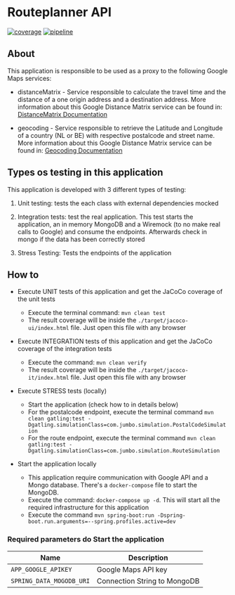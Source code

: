 # Routeplanner API
[![coverage](https://jmb.gitlab.schubergphilis.com/microservices/routeplanner/badges/master/coverage.svg)]()
[![pipeline](https://jmb.gitlab.schubergphilis.com/microservices/routeplanner/badges/master/pipeline.svg)](https://jmb.gitlab.schubergphilis.com/microservices/routeplanner/pipelines)

## About
This application is responsible to be used as a proxy to the following Google Maps services:

- distanceMatrix - Service responsible to calculate the travel time and the distance of a one origin address and a destination address.
More information about this Google Distance Matrix service can be found in: 
[DistanceMatrix Documentation](https://developers.google.com/maps/documentation/distance-matrix/start)
 
- geocoding - Service responsible to retrieve the Latitude and Longitude of a country (NL or BE) with respective postalcode and street name.
More information about this Google Distance Matrix service can be found in:
[Geocoding Documentation](https://developers.google.com/maps/documentation/geocoding/intro)

## Types os testing in this application
  This application is developed with 3 different types of testing:
  1. Unit testing: tests the each class with external dependencies mocked
  2. Integration tests: test the real application. This test starts the application, an in memory MongoDB and a Wiremock (to no make real calls to Google) and consume the endpoints. Afterwards check in mongo if the data has been correctly stored
  
  3. Stress Testing: Tests the endpoints of the application

## How to
  - Execute UNIT tests of this application and get the JaCoCo coverage of the unit tests
    - Execute the terminal command: `mvn clean test`
    - The result coverage will be inside the `./target/jacoco-ui/index.html` file. Just open this file with any browser
  
  - Execute INTEGRATION tests of this application and get the JaCoCo coverage of the integration tests
    - Execute the command: `mvn clean verify`
    - The result coverage will be inside the `./target/jacoco-it/index.html` file. Just open this file with any browser
    
  - Execute STRESS tests (locally) 
    - Start the application (check how to in details below) 
    - For the postalcode endpoint, execute the terminal command `mvn clean gatling:test -Dgatling.simulationClass=com.jumbo.simulation.PostalCodeSimulation `
    - For the route endpoint, execute the terminal command `mvn clean gatling:test -Dgatling.simulationClass=com.jumbo.simulation.RouteSimulation `
   
  - Start the application locally
    - This application require communication with Google API and a Mongo database. There's a `docker-compose` file to start the MongoDB.
    - Execute the command: `docker-compose up -d`. This will start all the required infrastructure for this application
    - Execute the command `mvn spring-boot:run -Dspring-boot.run.arguments=--spring.profiles.active=dev`
   
### Required parameters do Start the application

| Name                     | Description                     |
|--------------------------|---------------------------------|
| `APP_GOOGLE_APIKEY`      | Google Maps API key             |
| `SPRING_DATA_MOGODB_URI` | Connection String to MongoDB     |